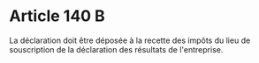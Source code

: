# Article 140 B

La déclaration doit être déposée à la recette des impôts du lieu de souscription de la déclaration des résultats de
l'entreprise.

